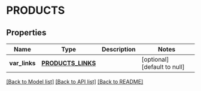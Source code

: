 # PRODUCTS

## Properties
Name | Type | Description | Notes
------------ | ------------- | ------------- | -------------
**var_links** | [**PRODUCTS_LINKS**](ProductsLinks.md) |  | [optional] [default to null]

[[Back to Model list]](../README.md#documentation-for-models) [[Back to API list]](../README.md#documentation-for-api-endpoints) [[Back to README]](../README.md)


